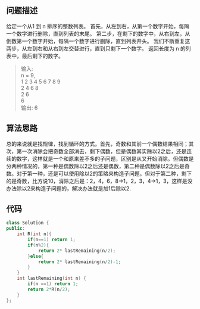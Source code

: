 ## 问题描述

给定一个从1 到 n 排序的整数列表。
首先，从左到右，从第一个数字开始，每隔一个数字进行删除，直到列表的末尾。
第二步，在剩下的数字中，从右到左，从倒数第一个数字开始，每隔一个数字进行删除，直到列表开头。
我们不断重复这两步，从左到右和从右到左交替进行，直到只剩下一个数字。
返回长度为 n 的列表中，最后剩下的数字。

 
> 输入:  
n = 9,  
1 2 3 4 5 6 7 8 9  
2 4 6 8  
2 6  
6  
> 输出:
6

## 算法思路

总的来说就是找规律，找到循环的方式。首先，奇数和其前一个偶数结果相同；其次，第一次消除会把奇数全部消去，剩下偶数，但是偶数其实除以2之后，还是连续的数字，这样就是一个和原来差不多的子问题，区别是从又开始消除。但偶数是分两种情况的，第一种是偶数除以2之后还是偶数，第二种是偶数除以2之后是奇数。对于第一种，还是可以使用除以2的策略来构造子问题，但对于第二种，剩下的是奇数，比方说10，消除之后是：2，4，6，8->1，2，3，4->1，3，这样是没办法除以2来构造子问题的，解决办法就是加1后除以2.

## 代码
```c++
class Solution {
public:
    int R(int n){
        if(n==1) return 1;
        if(n%2){
            return 2* lastRemaining(n/2);
        }else{
            return 2* lastRemaining(n/2)-1;
        }
    }
    int lastRemaining(int n) {
        if(n ==1) return 1;
        return 2*R(n/2);
    }
};
```